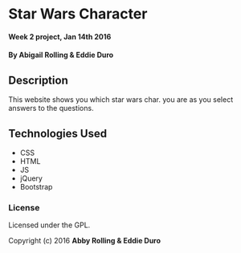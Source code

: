 # Star Wars Character

#### Week 2 project, Jan 14th 2016

#### By Abigail Rolling & Eddie Duro

## Description

This website shows you which star wars char. you are as you select answers to the questions.




## Technologies Used

* CSS
* HTML
* JS
* jQuery
* Bootstrap

### License

Licensed under the GPL.

Copyright (c) 2016 **Abby Rolling & Eddie Duro**
